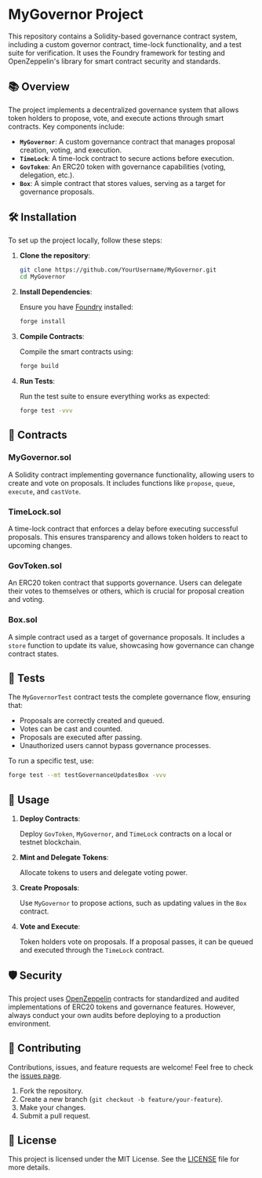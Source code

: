# MyGovernor Project

This repository contains a Solidity-based governance contract system, including a custom governor contract, time-lock functionality, and a test suite for verification. It uses the Foundry framework for testing and OpenZeppelin's library for smart contract security and standards.

## 📚 Overview

The project implements a decentralized governance system that allows token holders to propose, vote, and execute actions through smart contracts. Key components include:

- **`MyGovernor`**: A custom governance contract that manages proposal creation, voting, and execution.
- **`TimeLock`**: A time-lock contract to secure actions before execution.
- **`GovToken`**: An ERC20 token with governance capabilities (voting, delegation, etc.).
- **`Box`**: A simple contract that stores values, serving as a target for governance proposals.

## 🛠️ Installation

To set up the project locally, follow these steps:

1. **Clone the repository**:

   ```bash
   git clone https://github.com/YourUsername/MyGovernor.git
   cd MyGovernor
   ```

2. **Install Dependencies**:

   Ensure you have [Foundry](https://book.getfoundry.sh/) installed:

   ```bash
   forge install
   ```

3. **Compile Contracts**:

   Compile the smart contracts using:

   ```bash
   forge build
   ```

4. **Run Tests**:

   Run the test suite to ensure everything works as expected:

   ```bash
   forge test -vvv
   ```

## 📜 Contracts

### MyGovernor.sol

A Solidity contract implementing governance functionality, allowing users to create and vote on proposals. It includes functions like `propose`, `queue`, `execute`, and `castVote`.

### TimeLock.sol

A time-lock contract that enforces a delay before executing successful proposals. This ensures transparency and allows token holders to react to upcoming changes.

### GovToken.sol

An ERC20 token contract that supports governance. Users can delegate their votes to themselves or others, which is crucial for proposal creation and voting.

### Box.sol

A simple contract used as a target of governance proposals. It includes a `store` function to update its value, showcasing how governance can change contract states.

## 🧪 Tests

The `MyGovernorTest` contract tests the complete governance flow, ensuring that:

- Proposals are correctly created and queued.
- Votes can be cast and counted.
- Proposals are executed after passing.
- Unauthorized users cannot bypass governance processes.

To run a specific test, use:

```bash
forge test --mt testGovernanceUpdatesBox -vvv
```

## 🚀 Usage

1. **Deploy Contracts**:

   Deploy `GovToken`, `MyGovernor`, and `TimeLock` contracts on a local or testnet blockchain.

2. **Mint and Delegate Tokens**:

   Allocate tokens to users and delegate voting power.

3. **Create Proposals**:

   Use `MyGovernor` to propose actions, such as updating values in the `Box` contract.

4. **Vote and Execute**:

   Token holders vote on proposals. If a proposal passes, it can be queued and executed through the `TimeLock` contract.

## 🛡️ Security

This project uses [OpenZeppelin](https://openzeppelin.com/contracts/) contracts for standardized and audited implementations of ERC20 tokens and governance features. However, always conduct your own audits before deploying to a production environment.

## 🤝 Contributing

Contributions, issues, and feature requests are welcome! Feel free to check the [issues page](https://github.com/YourUsername/MyGovernor/issues).

1. Fork the repository.
2. Create a new branch (`git checkout -b feature/your-feature`).
3. Make your changes.
4. Submit a pull request.

## 📝 License

This project is licensed under the MIT License. See the [LICENSE](LICENSE) file for more details.
